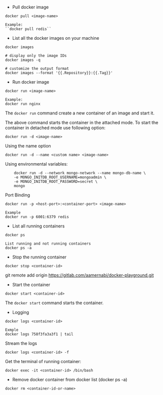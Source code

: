 
* Pull docker image
```
docker pull <image-name>
```
	Example:
	``docker pull redis``


* List all the docker images on your machine
```
docker images
```

	# display only the image IDs
	docker images -q 

	# customize the output format
	docker images --format '{{.Repository}}:{{.Tag}}'


* Run docker image
```
docker run <image-name>
```
	Example:
	docker run nginx

The `docker run` command create a new container of an image and start it.

The above command starts the container in the attached mode. To start the container in detached mode use following option:

```
docker run -d <image-name>
```

Using the name option
```
docker run -d --name <custom name> <image-name>
```

Using environmental variables:
```
	docker run -d --network mongo-network --name mongo-db-name \
	-e MONGO_INITDB_ROOT_USERNAME=mongoadmin \
	-e MONGO_INITDB_ROOT_PASSWORD=secret \
	mongo
```


Port Binding

```
docker run -p <host-port>:<container-port> <image-name>
```
	Example
	docker run -p 6001:6379 redis


* List all running containers
```
docker ps
```
	List running and not running containers
	docker ps -a


* Stop the running container
```
docker stop <container-id>
```

git remote add origin https://gitlab.com/aamernabi/docker-playground.git
* Start the container
```
docker start <container-id>
```

The `docker start` command starts the container.


* Logging
```
docker logs <container-id>
```
	Exmple
	docker logs 758f3fa3a3f1 | tail

Stream the logs
```
docker logs <container-id> -f
```

Get the terminal of running container:
```
docker exec -it <container-id> /bin/bash
```



* Remove docker container from docker list (docker ps -a)
```
docker rm <container-id-or-name>
```

